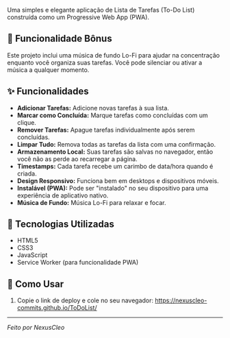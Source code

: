 Uma simples e elegante aplicação de Lista de Tarefas (To-Do List) construída como um Progressive Web App (PWA).

## 🎵 Funcionalidade Bônus

Este projeto inclui uma música de fundo Lo-Fi para ajudar na concentração enquanto você organiza suas tarefas. Você pode silenciar ou ativar a música a qualquer momento.

## ✨ Funcionalidades

*   **Adicionar Tarefas:** Adicione novas tarefas à sua lista.
*   **Marcar como Concluída:** Marque tarefas como concluídas com um clique.
*   **Remover Tarefas:** Apague tarefas individualmente após serem concluídas.
*   **Limpar Tudo:** Remova todas as tarefas da lista com uma confirmação.
*   **Armazenamento Local:** Suas tarefas são salvas no navegador, então você não as perde ao recarregar a página.
*   **Timestamps:** Cada tarefa recebe um carimbo de data/hora quando é criada.
*   **Design Responsivo:** Funciona bem em desktops e dispositivos móveis.
*   **Instalável (PWA):** Pode ser "instalado" no seu dispositivo para uma experiência de aplicativo nativo.
*   **Música de Fundo:** Música Lo-Fi para relaxar e focar.

## 🚀 Tecnologias Utilizadas

*   HTML5
*   CSS3
*   JavaScript
*   Service Worker (para funcionalidade PWA)

## 📂 Como Usar

1.  Copie o link de deploy e cole no seu navegador:
    https://nexuscleo-commits.github.io/ToDoList/
---
*Feito por NexusCleo*
